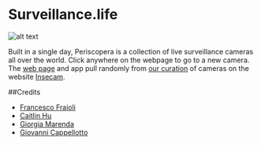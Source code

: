 # Surveillance.life
![alt text](http://www.francescofraioli.it/imgs/periscopera.jpg "Periscopera")

Built in a single day, Periscopera is a collection of live surveillance cameras all over the world. Click anywhere on the webpage to go to a new camera. The [web page](http://periscopera.com) and app pull randomly from [our curation](https://docs.google.com/spreadsheets/d/1e0N4HlljoN53muAk02r3wpxiBUNc7LuZA7Md1ByQpjc/edit?ts=56c0df9e#gid=0) of cameras on the website [Insecam](https://www.insecam.org/).

##Credits
- [Francesco Fraioli](https://twitter.com/pinakes)
- [Caitlin Hu](https://twitter.com/husca)
- [Giorgia Marenda](https://twitter.com/sono_la_gii)
- [Giovanni Cappellotto](https://twitter.com/johnnyaboh)
